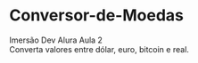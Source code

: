 # Conversor-de-Moedas
 Imersão Dev Alura Aula 2
 <br>
Converta valores entre dólar, euro, bitcoin e real.

